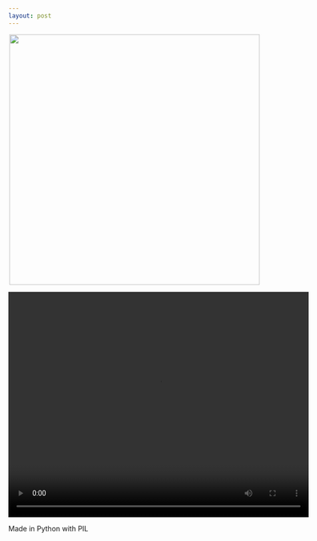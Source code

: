 ```yaml
---
layout: post
---
```


<p align="center">
  <img width="500" height="500" src="https://bonjarlow.github.io/pic_assets/097.jpg">
</p>

<video controls="controls" width="600" height="450"
       name="Video Name" src="https://bonjarlow.github.io/pic_assets/outputsmooth.mp4"></video>

Made in Python with PIL
